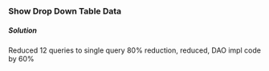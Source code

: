 ### Show Drop Down Table Data

##### Solution
Reduced 12 queries to single query 80% reduction, reduced, DAO impl code by 60%


